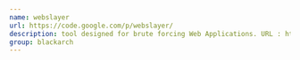 ```yaml
---
name: webslayer
url: https://code.google.com/p/webslayer/
description: tool designed for brute forcing Web Applications. URL : https://code.google.com/p/webslayer/ Groups : blackarch blackarch-webapp
group: blackarch
---
```

